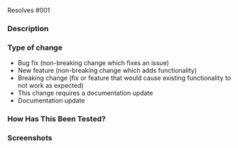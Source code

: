<!--Read comments, before committing pull request read checklist again

# Checklist:

- I have performed a self-review of my own code,
- I have commented my code, particularly in hard-to-understand areas,
- I have made corresponding changes to the documentation,
- I have added tests that prove my fix is effective or that my feature works,
- New and existing unit tests pass locally with my changes ("bundle exec rake"),
- Title include "WIP" if work is in progress.

-->

Resolves #001 <!--fill issue number-->

### Description
<!-- Please include a summary of the change and which issue is fixed. 
Please also include relevant motivation and context.
Guide questions:
  - What motivated this change (if not already described in an issue)?
  - What alternative solutions did you consider?
  - What are the tradeoffs for your solution?
   
List any dependencies that are required for this change. (gems, js libraries, etc.)

Include anything else we should know about. -->

### Type of change

<!-- Please delete options that are not relevant. -->

* Bug fix (non-breaking change which fixes an issue)
* New feature (non-breaking change which adds functionality)
* Breaking change (fix or feature that would cause existing functionality to not work as expected)
* This change requires a documentation update
* Documentation update

### How Has This Been Tested?

<!-- Please describe the tests that you ran to verify your changes. 
Provide instructions so we can reproduce. 
Do we need to do anything else to verify your changes? 
If so, provide instructions (including any relevant configuration) so that we can reproduce? -->

### Screenshots
<!--Optional. Delete if not relevant. 
Include screenshots (before / after) for style changes, highlight edited element.-->
